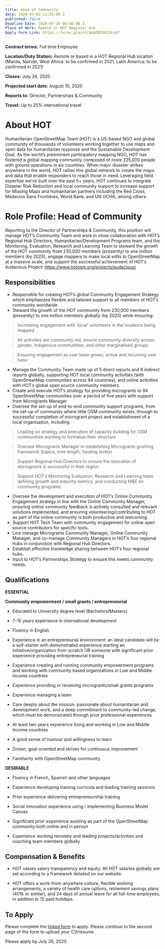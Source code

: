 ```yaml
---
title: Head of Community
date: 2020-07-02 11:55:00 Z
published: false
Deadline Date: 2020-07-26 00:00:00 Z
Place of Work: Remote or HOT Regional Hub
Apply Form Link: https://forms.gle/ntLWkADB55RJULsK7
---
```


**Contract terms:** Full time Employee

**Location/Duty Station:** Remote or based in a HOT Regional Hub location (Manila, Nairobi, West Africa: to be confirmed in 2021, Latin America: to be confirmed in 2021)

**Closes:** July 26, 2020

**Projected start date:** August 10, 2020

**Reports to:** Director, Partnerships & Community

**Travel:** Up to 25% international travel

# About HOT

Humanitarian OpenStreetMap Team (HOT) is a US-based NGO and global community of thousands of volunteers working together to use maps and open data for humanitarian response and the Sustainable Development Goal. As the world’s preeminent participatory mapping NGO, HOT has fostered a global mapping community composed of more 225,000 people with ground operations in six countries. When major disaster strikes anywhere in the world, HOT rallies this global network to create the maps and data that enable responders to reach those in need. Leveraging field expertise we’ve built over the past 5\+ years, HOT continues to integrate Disaster Risk Reduction and local community support to increase support for Missing Maps and humanitarian partners including the Red Cross, Médecins Sans Frontières, World Bank, and UN OCHA, among others.

# Role Profile: Head of Community

Reporting to the Director of Partnerships & Community, this position will manage HOT’s Community Team and work in close collaboration with HOT’s Regional Hub Directors, Humanitarian/Development Programs team, and the Monitoring, Evaluation, Research and Learning Team to steward the growth of the HOT community from 230,000 members (presently) to one million members (by 2025), engage mappers to make local edits to OpenStreetMap at a massive scale, and support the successful achievement of HOT’s Audacious Project: https://www.hotosm.org/projects/audacious/

## Responsibilities

* Responsible for creating HOT’s global Community Engagement Strategy which emphasizes flexible and tailored support to all members of HOT’s community worldwide
* Steward the growth of the HOT community from 230,000 members (presently) to one million members globally (by 2025) while ensuring:

> Increasing engagement with ‘local’ volunteers in the locations being mapped

> All activities are community led, ensure community diversity across gender, indigenous communities, and other marginalised groups

> Ensuring engagement as user base grows; active and recurring user base

* Manage the Community Team made up of 5 direct reports and 8 indirect reports globally, supporting HOT local community activities (with OpenStreetMap communities across 94 countries), and online activities with HOT’s global open source community members.
* Create and execute HOT’s strategy for providing microgrants to 94 OpenStreetMap communities over a period of five years with support from Microgrants Manager
* Oversee the set-up of end-to-end community support programs, from the set-up of community where little OSM community exists, through to successful completion of microgrant project and establishment of a local organisation, including:

> Leading on strategy and execution of capacity building for OSM communities wanting to formalize their structure

> Oversee Microgrants Manager in establishing Microgrants granting framework (topics, time length, funding levels)

> Support Regional Hub Directors to ensure the execution of microgrants is successful in their region

> Support HOT’s Monitoring Evaluation, Research and Learning team defining growth and maturity metrics, and conducting M&E on community programs

* Oversee the development and execution of HOT’s Online Community Engagement strategy in line with the Online Community Manager, ensuring online community feedback is actively consulted and relevant solutions implemented, and ensuring volunteering/contributing to HOT as part of the online community is both productive and welcoming.
* Support HOT Tech Team with community engagement for online open source contributors for specific tools.
* Line manage Microgrants Community Manager, Online Community Manager, and co-manage Community Managers in HOT’s four regional hubs in conjunction with Regional Hub Directors.
* Establish effective knowledge sharing between HOT’s four regional hubs.
* Input to HOT’s Partnerships Strategy to ensure this meets community needs.

## Qualifications

**ESSENTIAL**

**Community empowerment / small grants / entrepreneurial**

* Educated to University degree level (Bachelors/Masters)

* 7-10 years experience in international development

* Fluency in English

* Experience in an entrepreneurial environment: an ideal candidate will be a self-starter with demonstrated experience starting an initiative/organization from scratch OR someone with significant prior experience providing entrepreneurial training

* Experience creating and running community empowerment programs and working with community based organizations in Low and Middle Income countries

* Experience providing or receiving microgrants/small grants programs

* Experience managing a team

* Care deeply about the mission: passionate about humanitarian and development work, and a deep commitment to community-led change, which must be demonstrated through prior professional experiences

* At least two years experience living and working in Low and Middle Income countries

* A good sense of humour and willingness to learn

* Driven, goal-oriented and strives for continuous improvement

* Familiarity with OpenStreetMap community

**DESIRABLE**

* Fluency in French, Spanish and other languages

* Experience developing training curricula and leading training sessions

* Prior experience delivering entrepreneurship training

* Social innovation experience using / implementing Business Model Canvas

* Significant prior experience working as part of the OpenStreetMap community both online and in person

* Experience working remotely and leading projects/activities and coaching team members globally

## Compensation & Benefits

* HOT values salary transparency and equity. All HOT salaries globally are set according to a framework detailed on our website.

* HOT offers a work-from-anywhere culture, flexible working arrangements, a variety of health care options, retirement savings plans (401k or similar), and 24 days of annual leave for all full-time employees, in addition to 12 paid holidays.

## To Apply

Please complete the [linked form](https://forms.gle/ntLWkADB55RJULsK7) to apply. Please continue to the second page of the form to upload your CV/resume.

Please apply by July 26, 2020